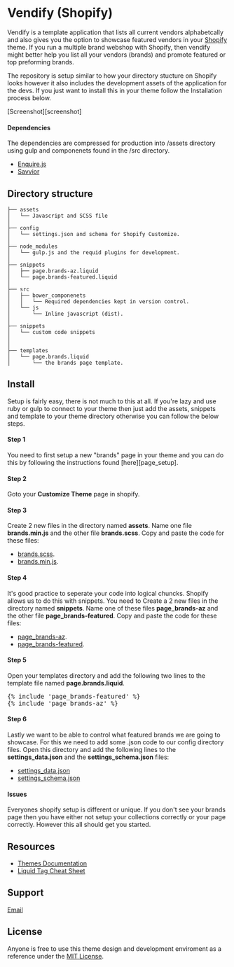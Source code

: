<h1>Vendify (Shopify)</h1>

Vendify is a template application that lists all current vendors alphabetcally and also gives you the option to showcase featured vendors in your [Shopify](http//shopify.com) theme. If you run a multiple brand webshop with Shopify, then vendify might better help you list all your vendors (brands) and promote featured or top preforming brands. 

<p>
The repository is setup similar to how your directory stucture on Shopify looks however it also includes the development assets of the application for the devs. If you just want to install this in your theme follow the Installation process below.  
</p>
<p>
[Screenshot][screenshot]
</p>

<h4>Dependencies</h4>
The dependencies are compressed for production into /assets directory using gulp and componenets found in the /src directory.

- [Enquire.js](http://wicky.nillia.ms/enquire.js/)
- [Savvior](https://github.com/attila/savvior)


Directory structure
---------------
```
├── assets
│   └── Javascript and SCSS file
│
├── config
│   └── settings.json and schema for Shopify Customize.
│
├── node_modules
│   └── gulp.js and the requid plugins for development.
│
├── snippets
│   ├── page.brands-az.liquid
│   └── page.brands-featured.liquid
│
├── src
│   ├── bower_componenets
│   │   └── Required dependencies kept in version control.
│   └── js
│       └── Inline javascript (dist).
│
├── snippets
│   └── custom code snippets
│
│
├── templates
│   └── page.brands.liquid
│       └── the brands page template.
```

<h2>Install</h2>
Setup is fairly easy, there is not much to this at all. If you're lazy and use ruby or gulp to connect to your theme then just add the assets, snippets and template to your theme directory otherwise you can follow the below steps. 

<h4>Step 1</h4>
You need to first setup a new "brands" page in your theme and you can do this by following the instructions found [here][page_setup]. 

<h4>Step 2</h4>
Goto your <b>Customize Theme</b> page in shopify.

<h4>Step 3</h4>
Create 2 new files in the directory named <b>assets</b>. Name one file <b>brands.min.js</b> and the other file <b>brands.scss</b>. Copy and paste the code for these files:

- [brands.scss][brands_scss]. 
- [brands.min.js][brands_javascript].

<h4>Step 4</h4>
It's good practice to seperate your code into logical chuncks. Shopify allows us to do this with snippets. You need to Create a 2 new files in the directory named <b>snippets</b>. Name one of these files <b>page_brands-az</b> and the other file <b>page_brands-featured</b>. Copy and paste the code for these files:

- [page_brands-az][brands_az]. 
- [page_brands-featured][brands_featured]. 

<h4>Step 5</h4>
Open your templates directory and add the following two lines to the template file named <b>page.brands.liquid</b>.

<pre>
{% include 'page_brands-featured' %}
{% include 'page_brands-az' %}
</pre>

<h4>Step 6</h4>
Lastly we want to be able to control what featured brands we are going to showcase. For this we need to add some .json code to our config directory files. Open this directory and add the following lines to the <b>settings_data.json</b> and the <b>settings_schema.json</b> files:

- [settings_data.json][settings_data]
- [settings_schema.json][settings_json]

<h4>Issues</h4>
Everyones shopify setup is different or unique. If you don't see your brands page then you have either not setup your collections correctly or your page correctly. However this all should get you started. 

Resources
---------------------
- [Themes Documentation][1] 
- [Liquid Tag Cheat Sheet][2] 


Support
---------------------
[Email](mailto:nicos.savidis@gmail.com)

License
---------------------
Anyone is free to use this theme design and development enviroment as a reference under the [MIT License](LICENSE). 

[screenshot]: https://github.com/Panoply/vendify/blob/master/screenshot.png
[page_setup]: https://docs.shopify.com/manual/your-website/pages/create-page
[brands_scss]: https://github.com/Panoply/vendify/blob/master/assets/brands.scss
[brands_javascript]: https://github.com/Panoply/vendify/blob/master/assets/brands.min.js
[brands_az]: https://github.com/Panoply/vendify/blob/master/snippets/page_brands-az.liquid 
[brands_featured]: https://github.com/Panoply/vendify/blob/master/snippets/page_brands-featured.liquid
[settings_data]: #
[settings_json]: #


[1]: http://docs.shopify.com/themes
[2]: https://github.com/Shopify/shopify_theme

